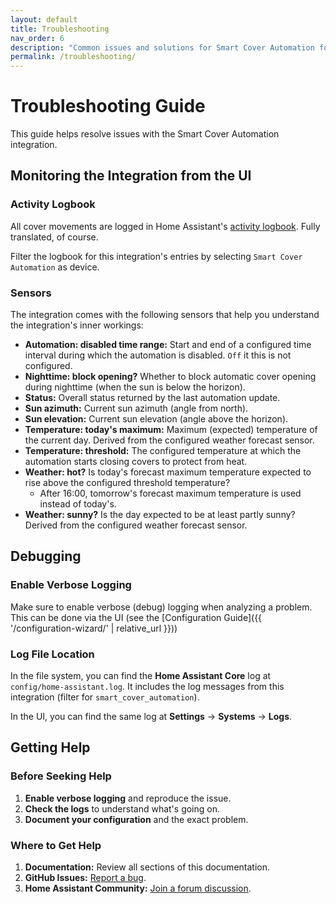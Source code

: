 ```yaml
---
layout: default
title: Troubleshooting
nav_order: 6
description: "Common issues and solutions for Smart Cover Automation for Home Assistant."
permalink: /troubleshooting/
---
```


# Troubleshooting Guide

This guide helps resolve issues with the Smart Cover Automation integration.

## Monitoring the Integration from the UI

### Activity Logbook

All cover movements are logged in Home Assistant's [activity logbook](https://www.home-assistant.io/integrations/logbook/). Fully translated, of course.

Filter the logbook for this integration's entries by selecting `Smart Cover Automation` as device.

### Sensors

The integration comes with the following sensors that help you understand the integration's inner workings:

- **Automation: disabled time range:** Start and end of a configured time interval during which the automation is disabled. `Off` it this is not configured.
- **Nighttime: block opening?** Whether to block automatic cover opening during nighttime (when the sun is below the horizon).
- **Status:** Overall status returned by the last automation update.
- **Sun azimuth:** Current sun azimuth (angle from north).
- **Sun elevation:** Current sun elevation (angle above the horizon).
- **Temperature: today's maximum:** Maximum (expected) temperature of the current day. Derived from the configured weather forecast sensor.
- **Temperature: threshold:** The configured temperature at which the automation starts closing covers to protect from heat.
- **Weather: hot?** Is today's forecast maximum temperature expected to rise above the configured threshold temperature?
  - After 16:00, tomorrow's forecast maximum temperature is used instead of today's.
- **Weather: sunny?** Is the day expected to be at least partly sunny? Derived from the configured weather forecast sensor.

## Debugging

### Enable Verbose Logging

Make sure to enable verbose (debug) logging when analyzing a problem. This can be done via the UI (see the [Configuration Guide]({{ '/configuration-wizard/' | relative_url }}))

### Log File Location

In the file system, you can find the **Home Assistant Core** log at `config/home-assistant.log`. It includes the log messages from this integration (filter for `smart_cover_automation`).

In the UI, you can find the same log at **Settings** → **Systems** → **Logs**.

## Getting Help

### Before Seeking Help

1. **Enable verbose logging** and reproduce the issue.
1. **Check the logs** to understand what's going on.
1. **Document your configuration** and the exact problem.

### Where to Get Help

1. **Documentation:** Review all sections of this documentation.
1. **GitHub Issues:** [Report a bug](https://github.com/helgeklein/ha-smart-cover-automation/issues).
1. **Home Assistant Community:** [Join a forum discussion](https://community.home-assistant.io/).
